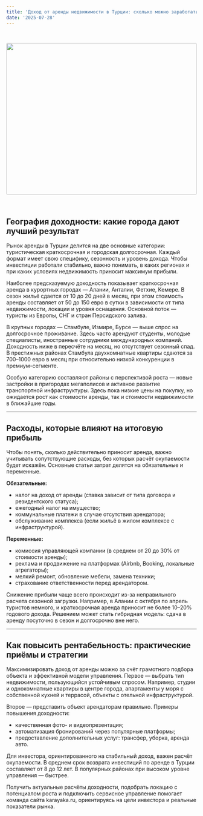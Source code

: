 ```yaml
---
title: 'Доход от аренды недвижимости в Турции: сколько можно заработать'
date: '2025-07-28'
---
```


<img src="https://karayaka.ru/assets/images/articles/article15.jpg" width=100% height="400" style="object-fit: cover; border-radius: 3px; margin: 30px auto;" />

## География доходности: какие города дают лучший результат

Рынок аренды в Турции делится на две основные категории: туристическая краткосрочная и городская долгосрочная. Каждый формат имеет свою специфику, сезонность и уровень дохода. Чтобы инвестиции работали стабильно, важно понимать, в каких регионах и при каких условиях недвижимость приносит максимум прибыли.

Наиболее предсказуемую доходность показывает краткосрочная аренда в курортных городах — Алании, Анталии, Фетхие, Кемере. В сезон жильё сдается от 10 до 20 дней в месяц, при этом стоимость аренды составляет от 50 до 150 евро в сутки в зависимости от типа недвижимости, локации и уровня оснащения. Основной поток — туристы из Европы, СНГ и стран Персидского залива.

В крупных городах — Стамбуле, Измире, Бурсе — выше спрос на долгосрочное проживание. Здесь часто арендуют студенты, молодые специалисты, иностранные сотрудники международных компаний. Доходность ниже в пересчёте на месяц, но отсутствует сезонный спад. В престижных районах Стамбула двухкомнатные квартиры сдаются за 700–1000 евро в месяц при относительно низкой конкуренции в премиум-сегменте.

Особую категорию составляют районы с перспективой роста — новые застройки в пригородах мегаполисов и активное развитие транспортной инфраструктуры. Здесь пока низкие цены на покупку, но ожидается рост как стоимости аренды, так и стоимости недвижимости в ближайшие годы.

---

## Расходы, которые влияют на итоговую прибыль

Чтобы понять, сколько действительно приносит аренда, важно учитывать сопутствующие расходы, без которых расчёт окупаемости будет искажён. Основные статьи затрат делятся на обязательные и переменные.

**Обязательные:**

- налог на доход от аренды (ставка зависит от типа договора и резидентского статуса);
- ежегодный налог на имущество;
- коммунальные платежи в случае отсутствия арендатора;
- обслуживание комплекса (если жильё в жилом комплексе с инфраструктурой).

**Переменные:**

- комиссия управляющей компании (в среднем от 20 до 30% от стоимости аренды);
- реклама и продвижение на платформах (Airbnb, Booking, локальные агрегаторы);
- мелкий ремонт, обновление мебели, замена техники;
- страхование ответственности перед арендатором.

Снижение прибыли чаще всего происходит из-за неправильного расчета сезонной загрузки. Например, в Алании с октября по апрель туристов немного, и краткосрочная аренда приносит не более 10–20% годового дохода. Решением может стать гибридная модель: сдача в аренду посуточно в сезон и долгосрочно вне него.

---

## Как повысить рентабельность: практические приёмы и стратегии

Максимизировать доход от аренды можно за счёт грамотного подбора объекта и эффективной модели управления. Первое — выбрать тип недвижимости, пользующийся устойчивым спросом. Например, студии и однокомнатные квартиры в центре города, апартаменты у моря с собственной кухней и террасой, объекты с отельной инфраструктурой.

Второе — представить объект арендаторам правильно. Примеры повышения доходности:

- качественная фото- и видеопрезентация;
- автоматизация бронирований через популярные платформы;
- предоставление дополнительных услуг: трансфер, уборка, аренда авто.

Для инвестора, ориентированного на стабильный доход, важен расчёт окупаемости. В среднем срок возврата инвестиций по аренде в Турции составляет от 8 до 12 лет. В популярных районах при высоком уровне управления — быстрее.

Получить актуальные расчёты доходности, подобрать локацию с потенциалом роста и подключить сервисное управление помогает команда сайта karayaka.ru, ориентируясь на цели инвестора и реальные показатели рынка.
